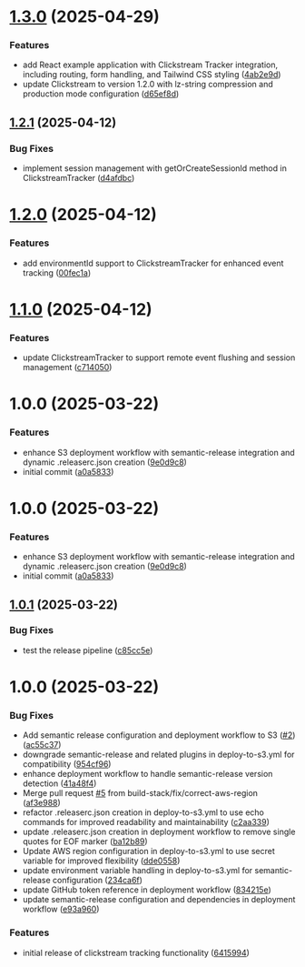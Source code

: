 # [1.3.0](https://github.com/build-stack/clickstream-core/compare/v1.2.1...v1.3.0) (2025-04-29)


### Features

* add React example application with Clickstream Tracker integration, including routing, form handling, and Tailwind CSS styling ([4ab2e9d](https://github.com/build-stack/clickstream-core/commit/4ab2e9d9df60cf19e05ada6921eed067a2db3ac8))
* update Clickstream to version 1.2.0 with lz-string compression and production mode configuration ([d65ef8d](https://github.com/build-stack/clickstream-core/commit/d65ef8d71bdb0fe9a6341a48b3dabd1542eb06da))

## [1.2.1](https://github.com/build-stack/clickstream-core/compare/v1.2.0...v1.2.1) (2025-04-12)


### Bug Fixes

* implement session management with getOrCreateSessionId method in ClickstreamTracker ([d4afdbc](https://github.com/build-stack/clickstream-core/commit/d4afdbcc6af5997894f3b68ec79845299a678a5a))

# [1.2.0](https://github.com/build-stack/clickstream-core/compare/v1.1.0...v1.2.0) (2025-04-12)


### Features

* add environmentId support to ClickstreamTracker for enhanced event tracking ([00fec1a](https://github.com/build-stack/clickstream-core/commit/00fec1a7dad47f6c6131c1a33a03ab372bad957e))

# [1.1.0](https://github.com/build-stack/clickstream-core/compare/v1.0.0...v1.1.0) (2025-04-12)


### Features

* update ClickstreamTracker to support remote event flushing and session management ([c714050](https://github.com/build-stack/clickstream-core/commit/c71405008c6c413d054555900ace3f3e91d69ee4))

# 1.0.0 (2025-03-22)


### Features

* enhance S3 deployment workflow with semantic-release integration and dynamic .releaserc.json creation ([9e0d9c8](https://github.com/build-stack/clickstream-core/commit/9e0d9c81f93d901563ec2fe8c8b33686b130c100))
* initial commit ([a0a5833](https://github.com/build-stack/clickstream-core/commit/a0a5833e6392089489403eba4011bfc77fb21539))

# 1.0.0 (2025-03-22)


### Features

* enhance S3 deployment workflow with semantic-release integration and dynamic .releaserc.json creation ([9e0d9c8](https://github.com/build-stack/clickstream-core/commit/9e0d9c81f93d901563ec2fe8c8b33686b130c100))
* initial commit ([a0a5833](https://github.com/build-stack/clickstream-core/commit/a0a5833e6392089489403eba4011bfc77fb21539))

## [1.0.1](https://github.com/build-stack/clickstream-core/compare/v1.0.0...v1.0.1) (2025-03-22)


### Bug Fixes

* test the release pipeline ([c85cc5e](https://github.com/build-stack/clickstream-core/commit/c85cc5e5d3153e8ea2783a9b6b029f04019bd150))

# 1.0.0 (2025-03-22)


### Bug Fixes

* Add semantic release configuration and deployment workflow to S3 ([#2](https://github.com/build-stack/clickstream-core/issues/2)) ([ac55c37](https://github.com/build-stack/clickstream-core/commit/ac55c37d83db44c81fe2ae9d900ad04e4dde64ba))
* downgrade semantic-release and related plugins in deploy-to-s3.yml for compatibility ([954cf96](https://github.com/build-stack/clickstream-core/commit/954cf96534d732835b3bdd6699fee9e6a47df4b8))
* enhance deployment workflow to handle semantic-release version detection ([41a48f4](https://github.com/build-stack/clickstream-core/commit/41a48f4c2f662ebbea0e9fb3d52f4565e58555a4))
* Merge pull request [#5](https://github.com/build-stack/clickstream-core/issues/5) from build-stack/fix/correct-aws-region ([af3e988](https://github.com/build-stack/clickstream-core/commit/af3e988374c93463282b822b32720b8c4ab1e1fc))
* refactor .releaserc.json creation in deploy-to-s3.yml to use echo commands for improved readability and maintainability ([c2aa339](https://github.com/build-stack/clickstream-core/commit/c2aa33999a779bcc71d7a5e27aa9dfc0634dfdeb))
* update .releaserc.json creation in deployment workflow to remove single quotes for EOF marker ([ba12b89](https://github.com/build-stack/clickstream-core/commit/ba12b8901887e10b2f29e0114ad88abe33830c83))
* Update AWS region configuration in deploy-to-s3.yml to use secret variable for improved flexibility ([dde0558](https://github.com/build-stack/clickstream-core/commit/dde05586ea9d9c2f95930cf1aea69ba05cafe64a))
* update environment variable handling in deploy-to-s3.yml for semantic-release configuration ([234ca6f](https://github.com/build-stack/clickstream-core/commit/234ca6f45b64136ca4a49e894b4ebde3d72a1675))
* update GitHub token reference in deployment workflow ([834215e](https://github.com/build-stack/clickstream-core/commit/834215eb4288af7684e6ccd3ac49261d3fcaf296))
* update semantic-release configuration and dependencies in deployment workflow ([e93a960](https://github.com/build-stack/clickstream-core/commit/e93a960146d6cb2ecdb158e875fb7dda77556ab4))


### Features

* initial release of clickstream tracking functionality ([6415994](https://github.com/build-stack/clickstream-core/commit/641599423ed7620e263741665cf42f0fd8dc7d2c))
